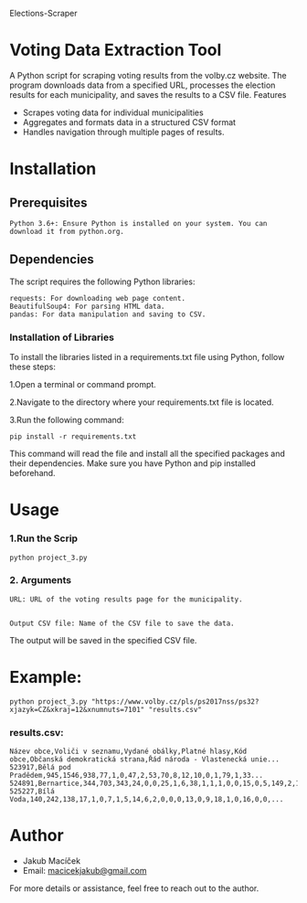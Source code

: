  Elections-Scraper
# Voting Data Extraction Tool

A Python script for scraping voting results from the volby.cz website. The program downloads data from a specified URL, processes the election results for each municipality, and saves the results to a CSV file.
Features

- Scrapes voting data for individual municipalities
- Aggregates and formats data in a structured CSV format
- Handles navigation through multiple pages of results.

# Installation
## Prerequisites

    Python 3.6+: Ensure Python is installed on your system. You can download it from python.org.

## Dependencies

The script requires the following Python libraries:

    requests: For downloading web page content.
    BeautifulSoup4: For parsing HTML data.
    pandas: For data manipulation and saving to CSV.

### Installation of Libraries

To install the libraries listed in a requirements.txt file using Python, follow these steps:

1.Open a terminal or command prompt.

2.Navigate to the directory where your requirements.txt file is located.

3.Run the following command:

    pip install -r requirements.txt

This command will read the file and install all the specified packages and their dependencies. Make sure you have Python and pip installed beforehand.

# Usage

### 1.Run the Scrip

    python project_3.py

### 2. Arguments

    URL: URL of the voting results page for the municipality.

   
    Output CSV file: Name of the CSV file to save the data.

The output will be saved in the specified CSV file.
# Example:

    python project_3.py "https://www.volby.cz/pls/ps2017nss/ps32?xjazyk=CZ&xkraj=12&xnumnuts=7101" "results.csv"


### results.csv: 

    Název obce,Voliči v seznamu,Vydané obálky,Platné hlasy,Kód obce,Občanská demokratická strana,Řád národa - Vlastenecká unie...
    523917,Bělá pod Pradědem,945,1546,938,77,1,0,47,2,53,70,8,12,10,0,1,79,1,33...
    524891,Bernartice,344,703,343,24,0,0,25,1,6,38,1,1,1,0,0,15,0,5,149,2,1,13...
    525227,Bílá Voda,140,242,138,17,1,0,7,1,5,14,6,2,0,0,0,13,0,9,18,1,0,16,0,0,...



# Author

- Jakub Macíček
- Email: macicekjakub@gmail.com

For more details or assistance, feel free to reach out to the author.

